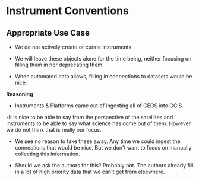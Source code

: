 # Instrument Conventions

## Appropriate Use Case

- We do not actively create or curate instruments.

- We will leave these objects alone for the time being, neither focusing on filling them in nor deprecating them.

- When automated data allows, filling in connections to datasets would be nice.

**Reasoning**

- Instruments & Platforms came out of ingesting all of CEOS into GCIS.

-It is nice to be able to say from the perspective of the satellites and instruments to be able to say what science has come out of them. However we do not think that is really our focus. 

- We see no reason to take these away. Any time we could ingest the connections that would be nice. But we don't want to focus on manually collecting this information.

- Should we ask the authors for this? Probably not. The authors already fill in a lot of high priority data that we can't get from elsewhere.
